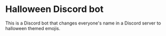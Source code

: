 # Halloween Discord bot

This is a Discord bot that changes everyone's name in a Discord server to halloween themed emojis. 
